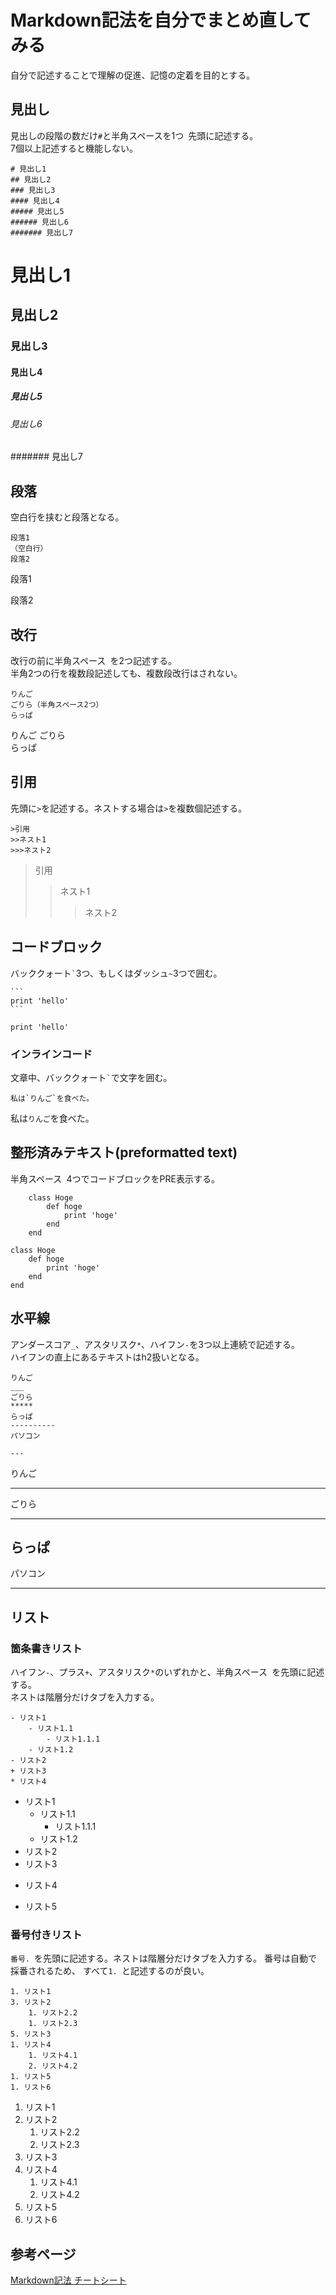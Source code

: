 # Markdown記法を自分でまとめ直してみる
自分で記述することで理解の促進、記憶の定着を目的とする。

## 見出し
見出しの段階の数だけ`#`と半角スペースを1つ` `先頭に記述する。  
7個以上記述すると機能しない。
```
# 見出し1
## 見出し2
### 見出し3
#### 見出し4
##### 見出し5
###### 見出し6
####### 見出し7
```
# 見出し1
## 見出し2
### 見出し3
#### 見出し4
##### 見出し5
###### 見出し6
####### 見出し7


## 段落
空白行を挟むと段落となる。
```
段落1
（空白行）
段落2
```
段落1

段落2


## 改行
改行の前に半角スペース` `を2つ記述する。  
半角2つの行を複数段記述しても、複数段改行はされない。
```
りんご
ごりら（半角スペース2つ）
らっぱ
```
りんご
ごりら  
らっぱ


## 引用
先頭に`>`を記述する。ネストする場合は`>`を複数個記述する。
```
>引用
>>ネスト1
>>>ネスト2
```
>引用
>>ネスト1
>>>ネスト2


## コードブロック
バッククォート`` ` ``3つ、もしくはダッシュ`~`3つで囲む。
~~~
```
print 'hello'
```
~~~
```
print 'hello'
```

### インラインコード
文章中、バッククォート`` ` ``で文字を囲む。
```
私は`りんご`を食べた。
```
私は`りんご`を食べた。


## 整形済みテキスト(preformatted text)
半角スペース` `4つでコードブロックをPRE表示する。

```
    class Hoge
        def hoge
            print 'hoge'
        end
    end
```
    class Hoge
        def hoge
            print 'hoge'
        end
    end


## 水平線
アンダースコア`_`、アスタリスク`*`、ハイフン`-`を3つ以上連続で記述する。  
ハイフンの直上にあるテキストはh2扱いとなる。
```
りんご
___
ごりら
*****
らっぱ
----------
パソコン

---
```
りんご
___
ごりら
*****
らっぱ
----------
パソコン

---


## リスト
### 箇条書きリスト
ハイフン`-`、プラス`+`、アスタリスク`*`のいずれかと、半角スペース` `を先頭に記述する。  
ネストは階層分だけタブを入力する。
```
- リスト1
    - リスト1.1
        - リスト1.1.1
    - リスト1.2
- リスト2
+ リスト3
* リスト4
```
- リスト1
    - リスト1.1
        - リスト1.1.1
    - リスト1.2
- リスト2
- リスト3
+ リスト4
* リスト5

### 番号付きリスト
`番号. `を先頭に記述する。ネストは階層分だけタブを入力する。
番号は自動で採番されるため、 すべて`1. `と記述するのが良い。
```
1. リスト1
3. リスト2
    1. リスト2.2
    1. リスト2.3
5. リスト3
1. リスト4
    1. リスト4.1
    2. リスト4.2
1. リスト5
1. リスト6
```
1. リスト1
3. リスト2
    1. リスト2.2
    1. リスト2.3
5. リスト3
1. リスト4
    1. リスト4.1
    2. リスト4.2
1. リスト5
1. リスト6






## 参考ページ
[Markdown記法 チートシート](https://gist.github.com/mignonstyle/083c9e1651d7734f84c99b8cf49d57fa#file-markdown-cheatsheet-)
